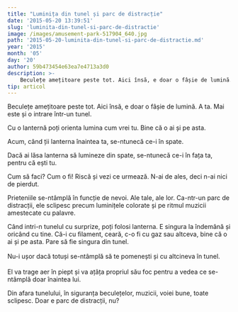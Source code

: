 ```yaml
---
title: "Luminița din tunel și parc de distracție"
date: '2015-05-20 13:39:51'
slug: 'luminita-din-tunel-si-parc-de-distractie'
image: /images/amusement-park-517904_640.jpg
path: '2015-05-20-luminita-din-tunel-si-parc-de-distractie.md'
year: '2015'
month: '05'
day: '20'
author: 59b473454e63ea7e4713a3d0
description: >-
    Beculețe amețitoare peste tot. Aici însă, e doar o fâșie de lumină. A ta. Mai este și o intrare într-un tunel.Cu o lanternă poți orienta lumina cum vrei tu. Bine că o ai și pe asta.Acum, când ții la
tip: articol
---
```

<div class="kg-card-markdown"><p>Beculețe amețitoare peste tot. Aici însă, e doar o fâșie de lumină. A ta. Mai este și o intrare într-un tunel.</p>
<p>Cu o lanternă poți orienta lumina cum vrei tu. Bine că o ai și pe asta.</p>
<p>Acum, când ții lanterna înaintea ta, se-ntunecă ce-i în spate.</p>
<p>Dacă ai lăsa lanterna să lumineze din spate, se-ntunecă ce-i în fața ta, pentru că ești tu.</p>
<p>Cum să faci? Cum o fi! Riscă și vezi ce urmează. N-ai de ales, deci n-ai nici de pierdut.</p>
<p>Prieteniile se-ntâmplă în funcție de nevoi. Ale tale, ale lor. Ca-ntr-un parc de distracții, ele sclipesc precum luminițele colorate și pe ritmul muzicii amestecate cu palavre.</p>
<p>Când intri-n tunelul cu surprize, poți folosi lanterna. E singura la îndemână și oricând cu tine. Că-i cu filament, ceară, c-o fi cu gaz sau altceva, bine că o ai și pe asta. Pare să fie singura din tunel.</p>
<p>Nu-i ușor dacă totuși se-ntâmplă să te pomenești  și cu altcineva <span style="line-height: 20.7999992370605px;">în </span>tunel<span style="line-height: 1.6;">.</span></p>
<p>El va trage aer în piept și va ațâța propriul său foc pentru a vedea ce se-ntâmplă doar înaintea lui.</p>
<p>Din afara tunelului, în siguranța beculețelor, muzicii, voiei bune, toate sclipesc. Doar e parc de distracții, nu?</p>
</div>
    
